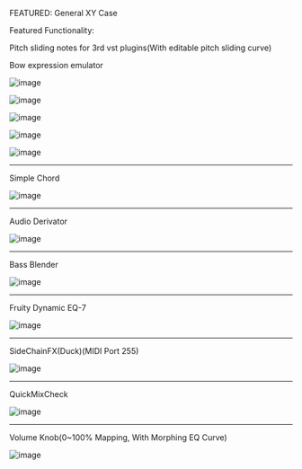 FEATURED: General XY Case

Featured Functionality: 

Pitch sliding notes for 3rd vst plugins(With editable pitch sliding curve)

Bow expression emulator

![image](https://github.com/user-attachments/assets/027bfaa8-e150-4029-ac25-32c98e08899a)

![image](https://github.com/user-attachments/assets/463fa2da-afca-460b-9b5c-e0fb32064955)

![image](https://github.com/user-attachments/assets/cf4fdea5-509c-4c12-a3af-f5993f950179)

![image](https://github.com/user-attachments/assets/07104206-5d3e-4d12-938e-347775c1fbcc)

![image](https://github.com/user-attachments/assets/1eb1a4b0-e35d-4ded-a5db-cbc326020283)


-------------------------------------------------------------------------------------------
Simple Chord

![image](https://github.com/user-attachments/assets/793484c1-d198-48bf-a451-588c93e8d916)

-------------------------------------------------------------------------------------------
Audio Derivator

![image](https://github.com/user-attachments/assets/9c232cd7-939f-44b1-9e30-a0e5eb716b4e)

-------------------------------------------------------------------------------------------
Bass Blender

![image](https://github.com/user-attachments/assets/cfefc339-bae5-47dc-aa13-323f858f3af8)

-------------------------------------------------------------------------------------------
Fruity Dynamic EQ-7

![image](https://github.com/user-attachments/assets/f841794a-60b6-4adc-b019-a29eb8a6c47c)

-------------------------------------------------------------------------------------------
SideChainFX(Duck)(MIDI Port 255)

![image](https://github.com/user-attachments/assets/649b0f7d-ed51-4db3-83eb-7e736b5c9e4d)

-------------------------------------------------------------------------------------------
QuickMixCheck

![image](https://github.com/user-attachments/assets/e4f693f0-ab0b-41b5-9516-c14b5f270b77)

-------------------------------------------------------------------------------------------
Volume Knob(0~100% Mapping, With Morphing EQ Curve)

![image](https://github.com/user-attachments/assets/35d92063-c789-4589-bcfc-1d0b4386b3ed)

